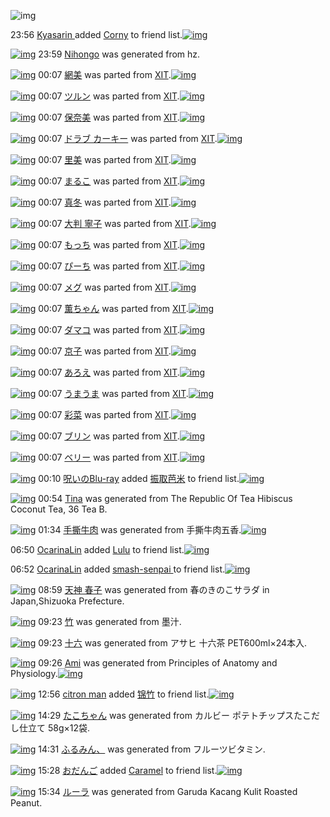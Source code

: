 ![img](http://gdrive-cdn.herokuapp.com/537b65a5bc09f0000721dda7/512px-barcode.png)

23:56 [Kyasarin ](http://www.barcodekanojo.com/user/489980/Kyasarin%20) added [Corny](http://www.barcodekanojo.com/kanojo/2845520/Corny) to friend list.[![img](http://www.deviantsart.com/3149dm5.png)](http://www.barcodekanojo.com/kanojo/2845520/Corny) 

[![img](http://www.deviantsart.com/1ssr0ph.png)](http://www.barcodekanojo.com/kanojo/3193537/Nihongo) 23:59 [Nihongo](http://www.barcodekanojo.com/kanojo/3193537/Nihongo) was generated from hz.

[![img](http://www.deviantsart.com/2al9sil.png)](http://www.barcodekanojo.com/kanojo/2388746/%E7%B6%B2%E7%BE%8E) 00:07 [網美](http://www.barcodekanojo.com/kanojo/2388746/%E7%B6%B2%E7%BE%8E) was parted from [XIT](http://www.barcodekanojo.com/kanojo/2388746/%E7%B6%B2%E7%BE%8E).[![img](http://www.deviantsart.com/815jg6.jpeg)](http://www.barcodekanojo.com/user/209348/XIT) 

[![img](http://www.deviantsart.com/2gd8ack.png)](http://www.barcodekanojo.com/kanojo/641962/%E3%83%84%E3%83%AB%E3%83%B3) 00:07 [ツルン](http://www.barcodekanojo.com/kanojo/641962/%E3%83%84%E3%83%AB%E3%83%B3) was parted from [XIT](http://www.barcodekanojo.com/kanojo/641962/%E3%83%84%E3%83%AB%E3%83%B3).[![img](http://www.deviantsart.com/815jg6.jpeg)](http://www.barcodekanojo.com/user/209348/XIT) 

[![img](http://www.deviantsart.com/3ssjivh.png)](http://www.barcodekanojo.com/kanojo/2516073/%E4%BF%9D%E5%A5%88%E7%BE%8E) 00:07 [保奈美](http://www.barcodekanojo.com/kanojo/2516073/%E4%BF%9D%E5%A5%88%E7%BE%8E) was parted from [XIT](http://www.barcodekanojo.com/kanojo/2516073/%E4%BF%9D%E5%A5%88%E7%BE%8E).[![img](http://www.deviantsart.com/815jg6.jpeg)](http://www.barcodekanojo.com/user/209348/XIT) 

[![img](http://www.deviantsart.com/14cleda.png)](http://www.barcodekanojo.com/kanojo/858048/%E3%83%89%E3%83%A9%E3%83%96%20%E3%82%AB%E3%83%BC%E3%82%AD%E3%83%BC) 00:07 [ドラブ カーキー](http://www.barcodekanojo.com/kanojo/858048/%E3%83%89%E3%83%A9%E3%83%96%20%E3%82%AB%E3%83%BC%E3%82%AD%E3%83%BC) was parted from [XIT](http://www.barcodekanojo.com/kanojo/858048/%E3%83%89%E3%83%A9%E3%83%96%20%E3%82%AB%E3%83%BC%E3%82%AD%E3%83%BC).[![img](http://www.deviantsart.com/815jg6.jpeg)](http://www.barcodekanojo.com/user/209348/XIT) 

[![img](http://www.deviantsart.com/3bduhq2.png)](http://www.barcodekanojo.com/kanojo/891365/%E9%87%8C%E7%BE%8E) 00:07 [里美](http://www.barcodekanojo.com/kanojo/891365/%E9%87%8C%E7%BE%8E) was parted from [XIT](http://www.barcodekanojo.com/kanojo/891365/%E9%87%8C%E7%BE%8E).[![img](http://www.deviantsart.com/815jg6.jpeg)](http://www.barcodekanojo.com/user/209348/XIT) 

[![img](http://www.deviantsart.com/17ef07r.png)](http://www.barcodekanojo.com/kanojo/443763/%E3%81%BE%E3%82%8B%E3%81%93) 00:07 [まるこ](http://www.barcodekanojo.com/kanojo/443763/%E3%81%BE%E3%82%8B%E3%81%93) was parted from [XIT](http://www.barcodekanojo.com/kanojo/443763/%E3%81%BE%E3%82%8B%E3%81%93).[![img](http://www.deviantsart.com/815jg6.jpeg)](http://www.barcodekanojo.com/user/209348/XIT) 

[![img](http://www.deviantsart.com/118jj5d.png)](http://www.barcodekanojo.com/kanojo/953168/%E7%9C%9F%E5%86%AC) 00:07 [真冬](http://www.barcodekanojo.com/kanojo/953168/%E7%9C%9F%E5%86%AC) was parted from [XIT](http://www.barcodekanojo.com/kanojo/953168/%E7%9C%9F%E5%86%AC).[![img](http://www.deviantsart.com/815jg6.jpeg)](http://www.barcodekanojo.com/user/209348/XIT) 

[![img](http://www.deviantsart.com/1db98aa.png)](http://www.barcodekanojo.com/kanojo/1312243/%E5%A4%A7%E5%88%A4%20%E5%AF%A7%E5%AD%90) 00:07 [大判 寧子](http://www.barcodekanojo.com/kanojo/1312243/%E5%A4%A7%E5%88%A4%20%E5%AF%A7%E5%AD%90) was parted from [XIT](http://www.barcodekanojo.com/kanojo/1312243/%E5%A4%A7%E5%88%A4%20%E5%AF%A7%E5%AD%90).[![img](http://www.deviantsart.com/815jg6.jpeg)](http://www.barcodekanojo.com/user/209348/XIT) 

[![img](http://www.deviantsart.com/3o27co7.png)](http://www.barcodekanojo.com/kanojo/1609087/%E3%82%82%E3%81%A3%E3%81%A1) 00:07 [もっち](http://www.barcodekanojo.com/kanojo/1609087/%E3%82%82%E3%81%A3%E3%81%A1) was parted from [XIT](http://www.barcodekanojo.com/kanojo/1609087/%E3%82%82%E3%81%A3%E3%81%A1).[![img](http://www.deviantsart.com/815jg6.jpeg)](http://www.barcodekanojo.com/user/209348/XIT) 

[![img](http://www.deviantsart.com/1npfnnj.png)](http://www.barcodekanojo.com/kanojo/1667839/%E3%81%B4%E3%83%BC%E3%81%A1) 00:07 [ぴーち](http://www.barcodekanojo.com/kanojo/1667839/%E3%81%B4%E3%83%BC%E3%81%A1) was parted from [XIT](http://www.barcodekanojo.com/kanojo/1667839/%E3%81%B4%E3%83%BC%E3%81%A1).[![img](http://www.deviantsart.com/815jg6.jpeg)](http://www.barcodekanojo.com/user/209348/XIT) 

[![img](http://www.deviantsart.com/2ovul0b.png)](http://www.barcodekanojo.com/kanojo/438208/%E3%83%A1%E3%82%B0) 00:07 [メグ](http://www.barcodekanojo.com/kanojo/438208/%E3%83%A1%E3%82%B0) was parted from [XIT](http://www.barcodekanojo.com/kanojo/438208/%E3%83%A1%E3%82%B0).[![img](http://www.deviantsart.com/815jg6.jpeg)](http://www.barcodekanojo.com/user/209348/XIT) 

[![img](http://www.deviantsart.com/5vn7tg.png)](http://www.barcodekanojo.com/kanojo/1422789/%E8%96%AB%E3%81%A1%E3%82%83%E3%82%93) 00:07 [薫ちゃん](http://www.barcodekanojo.com/kanojo/1422789/%E8%96%AB%E3%81%A1%E3%82%83%E3%82%93) was parted from [XIT](http://www.barcodekanojo.com/kanojo/1422789/%E8%96%AB%E3%81%A1%E3%82%83%E3%82%93).[![img](http://www.deviantsart.com/815jg6.jpeg)](http://www.barcodekanojo.com/user/209348/XIT) 

[![img](http://www.deviantsart.com/2vilpcd.png)](http://www.barcodekanojo.com/kanojo/366317/%E3%83%80%E3%83%9E%E3%82%B3) 00:07 [ダマコ](http://www.barcodekanojo.com/kanojo/366317/%E3%83%80%E3%83%9E%E3%82%B3) was parted from [XIT](http://www.barcodekanojo.com/kanojo/366317/%E3%83%80%E3%83%9E%E3%82%B3).[![img](http://www.deviantsart.com/815jg6.jpeg)](http://www.barcodekanojo.com/user/209348/XIT) 

[![img](http://www.deviantsart.com/1bi34df.png)](http://www.barcodekanojo.com/kanojo/810289/%E4%BA%AC%E5%AD%90) 00:07 [京子](http://www.barcodekanojo.com/kanojo/810289/%E4%BA%AC%E5%AD%90) was parted from [XIT](http://www.barcodekanojo.com/kanojo/810289/%E4%BA%AC%E5%AD%90).[![img](http://www.deviantsart.com/815jg6.jpeg)](http://www.barcodekanojo.com/user/209348/XIT) 

[![img](http://www.deviantsart.com/h1e8va.png)](http://www.barcodekanojo.com/kanojo/2513050/%E3%81%82%E3%82%8D%E3%81%88) 00:07 [あろえ](http://www.barcodekanojo.com/kanojo/2513050/%E3%81%82%E3%82%8D%E3%81%88) was parted from [XIT](http://www.barcodekanojo.com/kanojo/2513050/%E3%81%82%E3%82%8D%E3%81%88).[![img](http://www.deviantsart.com/815jg6.jpeg)](http://www.barcodekanojo.com/user/209348/XIT) 

[![img](http://www.deviantsart.com/17acbtb.png)](http://www.barcodekanojo.com/kanojo/547701/%E3%81%86%E3%81%BE%E3%81%86%E3%81%BE) 00:07 [うまうま](http://www.barcodekanojo.com/kanojo/547701/%E3%81%86%E3%81%BE%E3%81%86%E3%81%BE) was parted from [XIT](http://www.barcodekanojo.com/kanojo/547701/%E3%81%86%E3%81%BE%E3%81%86%E3%81%BE).[![img](http://www.deviantsart.com/815jg6.jpeg)](http://www.barcodekanojo.com/user/209348/XIT) 

[![img](http://www.deviantsart.com/334j4tq.png)](http://www.barcodekanojo.com/kanojo/1739880/%E5%BD%A9%E8%8F%9C) 00:07 [彩菜](http://www.barcodekanojo.com/kanojo/1739880/%E5%BD%A9%E8%8F%9C) was parted from [XIT](http://www.barcodekanojo.com/kanojo/1739880/%E5%BD%A9%E8%8F%9C).[![img](http://www.deviantsart.com/815jg6.jpeg)](http://www.barcodekanojo.com/user/209348/XIT) 

[![img](http://www.deviantsart.com/3jifl1n.png)](http://www.barcodekanojo.com/kanojo/350510/%E3%83%96%E3%83%AA%E3%83%B3) 00:07 [ブリン](http://www.barcodekanojo.com/kanojo/350510/%E3%83%96%E3%83%AA%E3%83%B3) was parted from [XIT](http://www.barcodekanojo.com/kanojo/350510/%E3%83%96%E3%83%AA%E3%83%B3).[![img](http://www.deviantsart.com/815jg6.jpeg)](http://www.barcodekanojo.com/user/209348/XIT) 

[![img](http://www.deviantsart.com/2jl52g5.png)](http://www.barcodekanojo.com/kanojo/307444/%E3%83%99%E3%83%AA%E3%83%BC) 00:07 [ベリー](http://www.barcodekanojo.com/kanojo/307444/%E3%83%99%E3%83%AA%E3%83%BC) was parted from [XIT](http://www.barcodekanojo.com/kanojo/307444/%E3%83%99%E3%83%AA%E3%83%BC).[![img](http://www.deviantsart.com/815jg6.jpeg)](http://www.barcodekanojo.com/user/209348/XIT) 

[![img](http://www.deviantsart.com/p8avmd.jpeg)](http://www.barcodekanojo.com/user/243256/%E5%91%AA%E3%81%84%E3%81%AEBlu-ray) 00:10 [呪いのBlu-ray](http://www.barcodekanojo.com/user/243256/%E5%91%AA%E3%81%84%E3%81%AEBlu-ray) added [振取芭米](http://www.barcodekanojo.com/kanojo/2880735/%E6%8C%AF%E5%8F%96%E8%8A%AD%E7%B1%B3) to friend list.[![img](http://www.deviantsart.com/1t5sq2u.png)](http://www.barcodekanojo.com/kanojo/2880735/%E6%8C%AF%E5%8F%96%E8%8A%AD%E7%B1%B3) 

[![img](http://www.deviantsart.com/6dkm5b.png)](http://www.barcodekanojo.com/kanojo/3193538/Tina) 00:54 [Tina](http://www.barcodekanojo.com/kanojo/3193538/Tina) was generated from The Republic Of Tea Hibiscus Coconut Tea, 36 Tea B.

[![img](http://www.deviantsart.com/2865urh.png)](http://www.barcodekanojo.com/kanojo/3193539/%E6%89%8B%E6%92%95%E7%89%9B%E8%82%89) 01:34 [手撕牛肉](http://www.barcodekanojo.com/kanojo/3193539/%E6%89%8B%E6%92%95%E7%89%9B%E8%82%89) was generated from 手撕牛肉五香.[![img](http://www.deviantsart.com/1h0edh3.jpeg)](http://www.barcodekanojo.com/product_images/barcode/6019348/1426610025/50x50x,PE6,P89,P8B,PE6,P92,P95,PE7,P89,P9B,PE8,P82,P89,PE4,PBA,P94,PE9,PA6,P99.jpg,qw=88,ah=88.pagespeed.ic.e4md6SyAZ4.jpg) 

06:50 [OcarinaLin](http://www.barcodekanojo.com/user/500600/OcarinaLin) added [Lulu](http://www.barcodekanojo.com/kanojo/2608423/Lulu) to friend list.[![img](http://www.deviantsart.com/9nkl09.png)](http://www.barcodekanojo.com/kanojo/2608423/Lulu) 

06:52 [OcarinaLin](http://www.barcodekanojo.com/user/500600/OcarinaLin) added [smash-senpai ](http://www.barcodekanojo.com/kanojo/3148788/smash-senpai%20) to friend list.[![img](http://www.deviantsart.com/1bf3d85.png)](http://www.barcodekanojo.com/kanojo/3148788/smash-senpai%20) 

[![img](http://www.deviantsart.com/3t00mjr.png)](http://www.barcodekanojo.com/kanojo/3193540/%E5%A4%A9%E7%A5%9E%20%E6%98%A5%E5%AD%90) 08:59 [天神 春子](http://www.barcodekanojo.com/kanojo/3193540/%E5%A4%A9%E7%A5%9E%20%E6%98%A5%E5%AD%90) was generated from 春のきのこサラダ in Japan,Shizuoka Prefecture.

[![img](http://www.deviantsart.com/1okfkro.png)](http://www.barcodekanojo.com/kanojo/3193541/%E7%AB%B9) 09:23 [竹](http://www.barcodekanojo.com/kanojo/3193541/%E7%AB%B9) was generated from 墨汁.

[![img](http://www.deviantsart.com/b3k9kj.png)](http://www.barcodekanojo.com/kanojo/3193542/%E5%8D%81%E5%85%AD) 09:23 [十六](http://www.barcodekanojo.com/kanojo/3193542/%E5%8D%81%E5%85%AD) was generated from アサヒ 十六茶 PET600ml×24本入.

[![img](http://www.deviantsart.com/2js6v2k.png)](http://www.barcodekanojo.com/kanojo/3193543/Ami) 09:26 [Ami](http://www.barcodekanojo.com/kanojo/3193543/Ami) was generated from Principles of Anatomy and Physiology.[![img](http://www.deviantsart.com/2mjauil.jpeg)](http://www.barcodekanojo.com/product_images/barcode/6019354/1426638326/Principles%20of%20Anatomy%20and%20Physiology.jpg) 

[![img](http://www.deviantsart.com/1lgmhdr.jpeg)](http://www.barcodekanojo.com/user/446393/citron%20man) 12:56 [citron man](http://www.barcodekanojo.com/user/446393/citron%20man) added [锦竹](http://www.barcodekanojo.com/kanojo/3143504/%E9%94%A6%E7%AB%B9) to friend list.[![img](http://www.deviantsart.com/35eggcc.png)](http://www.barcodekanojo.com/kanojo/3143504/%E9%94%A6%E7%AB%B9) 

[![img](http://www.deviantsart.com/3qmjnbl.png)](http://www.barcodekanojo.com/kanojo/3193544/%E3%81%9F%E3%81%93%E3%81%A1%E3%82%83%E3%82%93) 14:29 [たこちゃん](http://www.barcodekanojo.com/kanojo/3193544/%E3%81%9F%E3%81%93%E3%81%A1%E3%82%83%E3%82%93) was generated from カルビー ポテトチップスたこだし仕立て 58g×12袋.

[![img](http://www.deviantsart.com/3k1nkmr.png)](http://www.barcodekanojo.com/kanojo/3193545/%E3%81%B5%E3%82%8B%E3%81%BF%E3%82%93%E3%80%81) 14:31 [ふるみん、](http://www.barcodekanojo.com/kanojo/3193545/%E3%81%B5%E3%82%8B%E3%81%BF%E3%82%93%E3%80%81) was generated from フルーツビタミン.

[![img](http://www.deviantsart.com/1qjcd6f.jpeg)](http://www.barcodekanojo.com/user/433045/%E3%81%8A%E3%81%A0%E3%82%93%E3%81%94) 15:28 [おだんご](http://www.barcodekanojo.com/user/433045/%E3%81%8A%E3%81%A0%E3%82%93%E3%81%94) added [Caramel](http://www.barcodekanojo.com/kanojo/2551696/Caramel) to friend list.[![img](http://www.deviantsart.com/2001d0d.png)](http://www.barcodekanojo.com/kanojo/2551696/Caramel) 

[![img](http://www.deviantsart.com/2101s00.png)](http://www.barcodekanojo.com/kanojo/3193546/%E3%83%AB%E3%83%BC%E3%83%A9) 15:34 [ルーラ](http://www.barcodekanojo.com/kanojo/3193546/%E3%83%AB%E3%83%BC%E3%83%A9) was generated from Garuda Kacang Kulit Roasted Peanut.

